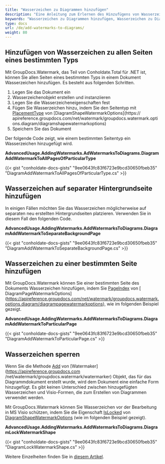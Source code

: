 ```yaml
---
title: "Wasserzeichen zu Diagrammen hinzufügen"
description: "Eine Anleitung zum Erlernen des Hinzufügens von Wasserzeichen zu Diagrammdokumenten (z. B. .vsdx) in C# mithilfe von GroupDocs.Watermark, das ein Teil von Conholdate.Total für .NET ist."
keywords: "Wasserzeichen zu Diagrammen hinzufügen, Wasserzeichen zu Diagrammdokumenten in C# hinzufügen"
type: docs
url: /de/add-watermarks-to-diagrams/
weight: 80
---
```


## Hinzufügen von Wasserzeichen zu allen Seiten eines bestimmten Typs

Mit GroupDocs.Watermark, das Teil von Conholdate.Total für .NET ist, können Sie allen Seiten eines bestimmten Typs in einem Dokument Wasserzeichen hinzufügen. Es besteht aus folgenden Schritten.

1. Legen Sie das Dokument ein
2. Wasserzeichenobjekt erstellen und instanziieren
3. Legen Sie die Wasserzeicheneigenschaften fest
4. Fügen Sie Wasserzeichen hinzu, indem Sie den Seitentyp mit [PlacementType](https://apireference.groupdocs.com/net/watermark/groupdocs.watermark.options.diagram/diagramshapewatermarkoptions/properties/placementtype) von [DiagramShapeWatermarkOptions](https:// apireference.groupdocs.com/net/watermark/groupdocs.watermark.options.diagram/diagramshapewatermarkoptions)
5. Speichern Sie das Dokument

Der folgende Code zeigt, wie einem bestimmten Seitentyp ein Wasserzeichen hinzugefügt wird.

**AdvancedUsage.AddingWatermarks.AdWatermarksToDiagrams.DiagramAddWatermarkToAllPagesOfParticularType**

{{< gist "conholdate-docs-gists" "9ee0643fc83f6723e9bcd30650fbeb35" "DiagramAddWatermarkToAllPagesOfParticularType.cs" >}}

## Wasserzeichen auf separater Hintergrundseite hinzufügen

In einigen Fällen möchten Sie das Wasserzeichen möglicherweise auf separaten neu erstellten Hintergrundseiten platzieren. Verwenden Sie in diesem Fall den folgenden Code.

**AdvancedUsage.AddingWatermarks.AddWatermarksToDiagrams.DiagramAddWatermarkToSeparateBackgroundPage**

{{< gist "conholdate-docs-gists" "9ee0643fc83f6723e9bcd30650fbeb35" "DiagramAddWatermarkToSeparateBackgroundPage.cs" >}}

## Wasserzeichen zu einer bestimmten Seite hinzufügen

Mit GroupDocs.Watermark können Sie einer bestimmten Seite des Dokuments Wasserzeichen hinzufügen, indem Sie [PageIndex](https://apireference.groupdocs.com/net/watermark/groupdocs.watermark.options.diagram/diagrampagewatermarkoptions/properties/pageindex) von [ DiagramPageWatermarkOptions] (https://apireference.groupdocs.com/net/watermark/groupdocs.watermark.options.diagram/diagrampagewatermarkoptions), wie im folgenden Beispiel gezeigt.

**AdvancedUsage.AddingWatermarks.AddWatermarksToDiagrams.DiagramAddWatermarkToParticularPage**

{{< gist "conholdate-docs-gists" "9ee0643fc83f6723e9bcd30650fbeb35" "DiagramAddWatermarkToParticularPage.cs" >}}

## Wasserzeichen sperren

Wenn Sie die Methode [Add](https://apireference.groupdocs.com/net/watermark/groupdocs.watermark.watermarker/add/methods/1) von [Watermaker](https://apireference.groupdocs.com /net/watermark/groupdocs.watermark/watermarker) Objekt, das für das Diagrammdokument erstellt wurde, wird dem Dokument eine einfache Form hinzugefügt. Es gibt keinen Unterschied zwischen hinzugefügten Wasserzeichen und Visio-Formen, die zum Erstellen von Diagrammen verwendet werden.

Mit GroupDocs.Watermark können Sie Wasserzeichen vor der Bearbeitung in MS Visio schützen, indem Sie die Eigenschaft [IsLocked](https://apireference.groupdocs.com/net/watermark/groupdocs.watermark.options.diagram/diagramwatermarkoptions/properties/islocked) von [ DiagramShapeWatermarkOptions](https://apireference.groupdocs.com/net/watermark/groupdocs.watermark.options.diagram/diagramshapewatermarkoptions) (wie im folgenden Beispiel gezeigt).

**AdvancedUsage.AddingWatermarks.AddWatermarksToDiagrams.DiagramLockWatermarkShape**

{{< gist "conholdate-docs-gists" "9ee0643fc83f6723e9bcd30650fbeb35" "DiagramLockWatermarkShape.cs" >}}

Weitere Einzelheiten finden Sie in [diesem Artikel](https://docs.groupdocs.com/watermark/net/add-watermarks-to-diagram-documents/).









